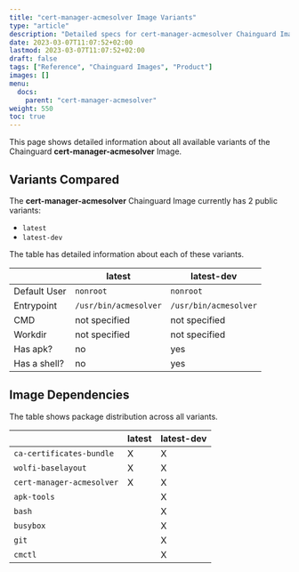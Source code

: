 ```yaml
---
title: "cert-manager-acmesolver Image Variants"
type: "article"
description: "Detailed specs for cert-manager-acmesolver Chainguard Image Variants"
date: 2023-03-07T11:07:52+02:00
lastmod: 2023-03-07T11:07:52+02:00
draft: false
tags: ["Reference", "Chainguard Images", "Product"]
images: []
menu:
  docs:
    parent: "cert-manager-acmesolver"
weight: 550
toc: true
---
```


This page shows detailed information about all available variants of the Chainguard **cert-manager-acmesolver** Image.

## Variants Compared
The **cert-manager-acmesolver** Chainguard Image currently has 2 public variants: 

- `latest`
- `latest-dev`

The table has detailed information about each of these variants.

|              | latest                | latest-dev            |
|--------------|-----------------------|-----------------------|
| Default User | `nonroot`             | `nonroot`             |
| Entrypoint   | `/usr/bin/acmesolver` | `/usr/bin/acmesolver` |
| CMD          | not specified         | not specified         |
| Workdir      | not specified         | not specified         |
| Has apk?     | no                    | yes                   |
| Has a shell? | no                    | yes                   |

## Image Dependencies
The table shows package distribution across all variants.

|                           | latest | latest-dev |
|---------------------------|--------|------------|
| `ca-certificates-bundle`  | X      | X          |
| `wolfi-baselayout`        | X      | X          |
| `cert-manager-acmesolver` | X      | X          |
| `apk-tools`               |        | X          |
| `bash`                    |        | X          |
| `busybox`                 |        | X          |
| `git`                     |        | X          |
| `cmctl`                   |        | X          |

